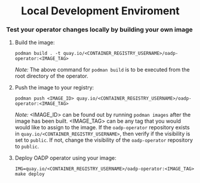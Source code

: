 <h1 align="center">Local Development Enviroment</h1>

### Test your operator changes locally by building your own image

1. Build the image:

    ```
    podman build . -t quay.io/<CONTAINER_REGISTRY_USERNAME>/oadp-operator:<IMAGE_TAG>
    ```

    *Note:* The above command for `podman build` is to be executed from the root directory of the operator.

2. Push the image to your registry:

    ```
    podman push <IMAGE_ID> quay.io/<CONTAINER_REGISTRY_USERNAME>/oadp-operator:<IMAGE_TAG>
    ```

    *Note:* <IMAGE_ID> can be found out by running `podman images` after the image has been built.
    <IMAGE_TAG> can be any tag that you would would like to assign to the image. If the `oadp-operator` 
    repository exists in `quay.io/<CONTAINER_REGISTRY_USERNAME>`, then verify if the visibility is set to `public`. 
    If not, change the visibility of the `oadp-operator` repository to `public`. 
    
3. Deploy OADP operator using your image:

    ```
    IMG=quay.io/<CONTAINER_REGISTRY_USERNAME>/oadp-operator:<IMAGE_TAG> make deploy
    ```

